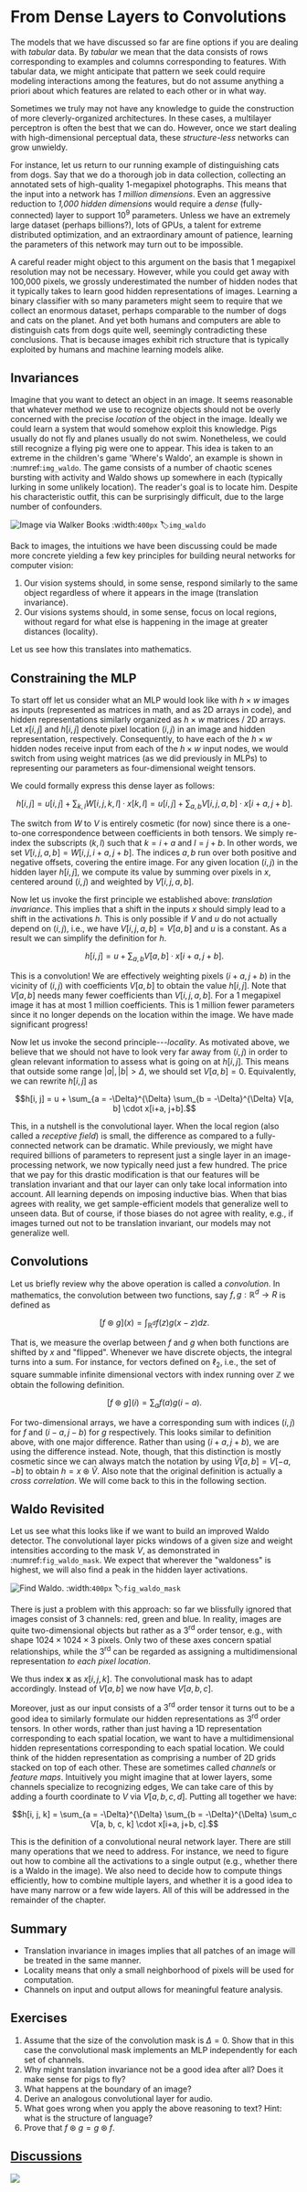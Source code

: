 # From Dense Layers to Convolutions

The models that we have discussed so far are fine options
if you are dealing with *tabular* data.
By *tabular* we mean that the data consists
of rows corresponding to examples and columns corresponding to features.
With tabular data, we might anticipate that pattern we seek
could require modeling interactions among the features,
but do not assume anything a priori about
which features are related to each other or in what way.


Sometimes we truly may not have any knowledge
to guide the construction of more cleverly-organized architectures.
In these cases, a multilayer perceptron is often the best that we can do.
However, once we start dealing with high-dimensional perceptual data,
these *structure-less* networks can grow unwieldy.


For instance, let us return to our running example
of distinguishing cats from dogs.
Say that we do a thorough job in data collection,
collecting an annotated sets of high-quality 1-megapixel photographs.
This means that the input into a network has *1 million dimensions*.
Even an aggressive reduction to *1,000 hidden dimensions*
would require a *dense* (fully-connected) layer to support $10^9$ parameters.
Unless we have an extremely large dataset (perhaps billions?),
lots of GPUs, a talent for extreme distributed optimization,
and an extraordinary amount of patience,
learning the parameters of this network may turn out to be impossible.

A careful reader might object to this argument
on the basis that 1 megapixel resolution may not be necessary.
However, while you could get away with 100,000 pixels,
we grossly underestimated the number of hidden nodes
that it typically takes to learn good hidden representations of images.
Learning a binary classifier with so many parameters
might seem to require that we collect an enormous dataset,
perhaps comparable to the number of dogs and cats on the planet.
And yet both humans and computers are able to distinguish cats from dogs quite well, seemingly contradicting these conclusions.
That is because images exhibit rich structure
that is typically exploited by humans and machine learning models alike.

## Invariances

Imagine that you want to detect an object in an image.
It seems reasonable that whatever method we use to recognize objects
should not be overly concerned with the precise *location*
of the object in the image.
Ideally we could learn a system
that would somehow exploit this knowledge.
Pigs usually do not fly and planes usually do not swim.
Nonetheless, we could still recognize a flying pig were one to appear.
This idea is taken to an extreme in the children's game 'Where's Waldo', an
example is shown in :numref:`img_waldo`.
The game consists of a number of chaotic scenes bursting with activity
and Waldo shows up somewhere in each
(typically lurking in some unlikely location).
The reader's goal is to locate him.
Despite his characteristic outfit, this can be surprisingly difficult,
due to the large number of confounders.

![Image via Walker Books](../img/where-wally-walker-books.jpg)
:width:`400px`
:label:`img_waldo`


Back to images, the intuitions we have been discussing could be made more concrete yielding a few key principles for building neural networks for computer vision:

1. Our vision systems should, in some sense, respond similarly to the same object regardless of where it appears in the image (translation invariance).
1. Our visions systems should, in some sense, focus on local regions, without regard for what else is happening in the image at greater distances (locality).

Let us see how this translates into mathematics.

## Constraining the MLP

<!-- In this exposition, we treat both images and hidden layers
alike as two-dimensional arrays.  -->
To start off let us consider what an MLP would look like
with $h \times w$ images as inputs
(represented as matrices in math, and as 2D arrays in code),
and hidden representations similarly organized
as $h \times w$ matrices / 2D arrays.
Let $x[i, j]$ and $h[i, j]$ denote pixel location $(i, j)$
in an image and hidden representation, respectively.
Consequently, to have each of the $h \times w$ hidden nodes receive input
from each of the $h \times w$ input nodes,
we would switch from using weight matrices
(as we did previously in MLPs)
to representing our parameters
as four-dimensional weight tensors.


We could formally express this dense layer as follows:

$$h[i, j] = u[i, j] + \sum_{k, l} W[i, j, k, l] \cdot x[k, l] =  u[i, j] +
\sum_{a, b} V[i, j, a, b] \cdot x[i+a, j+b].$$

The switch from $W$ to $V$ is entirely cosmetic (for now)
since there is a one-to-one correspondence
between coefficients in both tensors.
We simply re-index the subscripts $(k, l)$
such that $k = i+a$ and $l = j+b$.
In other words, we set $V[i, j, a, b] = W[i, j, i+a, j+b]$.
The indices $a, b$ run over both positive and negative offsets,
covering the entire image.
For any given location $(i, j)$ in the hidden layer $h[i, j]$,
we compute its value by summing over pixels in $x$,
centered around $(i, j)$ and weighted by $V[i, j, a, b]$.

Now let us invoke the first principle we established above: *translation invariance*.
This implies that a shift in the inputs $x$
should simply lead to a shift in the activations $h$.
This is only possible if $V$ and $u$ do not actually depend on $(i, j)$,
i.e., we have $V[i, j, a, b] = V[a, b]$ and $u$ is a constant.
As a result we can simplify the definition for $h$.

$$h[i, j] = u + \sum_{a, b} V[a, b] \cdot x[i+a, j+b].$$

This is a convolution!
We are effectively weighting pixels $(i+a, j+b)$
in the vicinity of $(i, j)$ with coefficients $V[a, b]$
to obtain the value $h[i, j]$.
Note that $V[a, b]$ needs many fewer coefficients than $V[i, j, a, b]$. For a 1 megapixel image it has at most 1 million coefficients. This is 1 million fewer parameters since it no longer depends on the location within the image. We have made significant progress!

Now let us invoke the second principle---*locality*.
As motivated above, we believe that we should not have
to look very far away from $(i, j)$
in order to glean relevant information
to assess what is going on at $h[i, j]$.
This means that outside some range $|a|, |b| > \Delta$,
we should set $V[a, b] = 0$.
Equivalently, we can rewrite $h[i, j]$ as

$$h[i, j] = u + \sum_{a = -\Delta}^{\Delta} \sum_{b = -\Delta}^{\Delta} V[a, b] \cdot x[i+a, j+b].$$

This, in a nutshell is the convolutional layer.
When the local region (also called a *receptive field*) is small,
the difference as compared to a fully-connected network can be dramatic.
While previously, we might have required billions of parameters
to represent just a single layer in an image-processing network,
we now typically need just a few hundred.
The price that we pay for this drastic modification
is that our features will be translation invariant
and that our layer can only take local information into account.
All learning depends on imposing inductive bias.
When that bias agrees with reality,
we get sample-efficient models
that generalize well to unseen data.
But of course, if those biases do not agree with reality,
e.g., if images turned out not to be translation invariant,
our models may not generalize well.



## Convolutions

Let us briefly review why the above operation is called a *convolution*.
In mathematics, the convolution between two functions,
say $f, g: \mathbb{R}^d \to R$ is defined as

$$[f \circledast g](x) = \int_{\mathbb{R}^d} f(z) g(x-z) dz.$$

That is, we measure the overlap between $f$ and $g$
when both functions are shifted by $x$ and "flipped".
Whenever we have discrete objects, the integral turns into a sum.
For instance, for vectors defined on $\ell_2$, i.e.,
the set of square summable infinite dimensional vectors
with index running over $\mathbb{Z}$ we obtain the following definition.

$$[f \circledast g](i) = \sum_a f(a) g(i-a).$$

For two-dimensional arrays, we have a corresponding sum
with indices $(i, j)$ for $f$ and $(i-a, j-b)$ for $g$ respectively.
This looks similar to definition above, with one major difference.
Rather than using $(i+a, j+b)$, we are using the difference instead.
Note, though, that this distinction is mostly cosmetic
since we can always match the notation by using $\tilde{V}[a, b] = V[-a, -b]$
to obtain $h = x \circledast \tilde{V}$.
Also note that the original definition is actually a *cross correlation*.
We will come back to this in the following section.


## Waldo Revisited

Let us see what this looks like if we want to build an improved Waldo detector. The convolutional layer picks windows of a given size
and weight intensities according to the mask $V$, as demonstrated in :numref:`fig_waldo_mask`.
 We expect that wherever the "waldoness" is highest,
 we will also find a peak in the hidden layer activations.

![Find Waldo.](../img/waldo-mask.jpg)
:width:`400px`
:label:`fig_waldo_mask`

There is just a problem with this approach:
so far we blissfully ignored that images consist
of 3 channels: red, green and blue.
In reality, images are quite two-dimensional objects
but rather as a $3^{\mathrm{rd}}$ order tensor,
e.g., with shape $1024 \times 1024 \times 3$ pixels.
Only two of these axes concern spatial relationships,
while the $3^{\mathrm{rd}}$ can be regarded as assigning
a multidimensional representation *to each pixel location*.

We thus index $\mathbf{x}$ as $x[i, j, k]$.
The convolutional mask has to adapt accordingly.
Instead of $V[a, b]$ we now have $V[a, b, c]$.

Moreover, just as our input consists of a $3^{\mathrm{rd}}$ order tensor
it turns out to be a good idea to similarly formulate
our hidden representations as $3^{\mathrm{rd}}$ order tensors.
In other words, rather than just having a 1D representation
corresponding to each spatial location,
we want to have a multidimensional hidden representations
corresponding to each spatial location.
We could think of the hidden representation as comprising a number of 2D grids stacked on top of each other.
These are sometimes called *channels* or *feature maps*.
Intuitively you might imagine that at lower layers,
some channels specialize to recognizing edges,
We can take care of this by adding a fourth coordinate to $V$
via $V[a, b, c, d]$. Putting all together we have:

$$h[i, j, k] = \sum_{a = -\Delta}^{\Delta} \sum_{b = -\Delta}^{\Delta} \sum_c V[a, b, c, k] \cdot x[i+a, j+b, c].$$

This is the definition of a convolutional neural network layer.
There are still many operations that we need to address.
For instance, we need to figure out how to combine all the activations
to a single output (e.g., whether there is a Waldo in the image).
We also need to decide how to compute things efficiently,
how to combine multiple layers, and whether it is a good idea
to have many narrow or a few wide layers.
All of this will be addressed in the remainder of the chapter.


## Summary

* Translation invariance in images implies that all patches of an image will be treated in the same manner.
* Locality means that only a small neighborhood of pixels will be used for computation.
* Channels on input and output allows for meaningful feature analysis.

## Exercises

1. Assume that the size of the convolution mask is $\Delta = 0$. Show that in this case the convolutional mask implements an MLP independently for each set of channels.
1. Why might translation invariance not be a good idea after all? Does it make sense for pigs to fly?
1. What happens at the boundary of an image?
1. Derive an analogous convolutional layer for audio.
1. What goes wrong when you apply the above reasoning to text? Hint: what is the structure of language?
1. Prove that $f \circledast g = g \circledast f$.

## [Discussions](https://discuss.mxnet.io/t/2348)

![](../img/qr_why-conv.svg)
